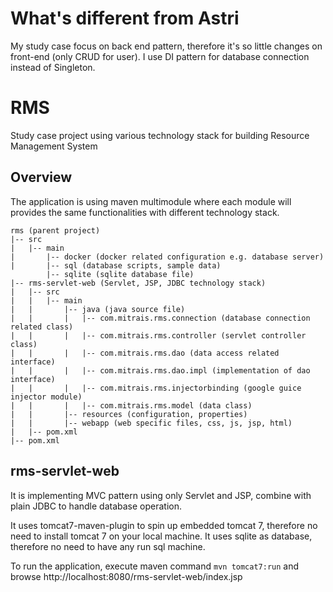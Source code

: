 # What's different from Astri
My study case focus on back end pattern, therefore it's so little changes on front-end (only CRUD for user).
I use DI pattern for database connection instead of Singleton.

# RMS
Study case project using various technology stack for building Resource Management System

## Overview
The application is using maven multimodule where each module will provides the same functionalities with different technology stack.

```
rms (parent project)
|-- src
|  	|-- main
|      	|-- docker (docker related configuration e.g. database server)
|      	|-- sql (database scripts, sample data)
		|-- sqlite (sqlite database file)
|-- rms-servlet-web (Servlet, JSP, JDBC technology stack)
|  	|-- src
|  	|   |-- main
|  	|       |-- java (java source file)
|	|		|	|-- com.mitrais.rms.connection (database connection related class)
|	|		|	|-- com.mitrais.rms.controller (servlet controller class)
|	|		|	|-- com.mitrais.rms.dao (data access related interface)	
|	|		|	|-- com.mitrais.rms.dao.impl (implementation of dao interface)
|	|		|	|-- com.mitrais.rms.injectorbinding (google guice injector module)
|	|		|	|-- com.mitrais.rms.model (data class)
|  	|       |-- resources (configuration, properties)
|  	|       |-- webapp (web specific files, css, js, jsp, html)
|  	|-- pom.xml
|-- pom.xml
```

## rms-servlet-web
It is implementing MVC pattern using only Servlet and JSP, combine with plain JDBC to handle database operation.

It uses tomcat7-maven-plugin to spin up embedded tomcat 7, therefore no need to install tomcat 7 on your local machine.
It uses sqlite as database, therefore no need to have any run sql machine.

To run the application, execute maven command `mvn tomcat7:run` and browse http://localhost:8080/rms-servlet-web/index.jsp

